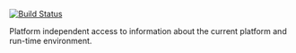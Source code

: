 [![Build Status](https://travis-ci.org/dart-lang/platform.svg?branch=master)](https://travis-ci.org/dart-lang/platform)

Platform independent access to information about the current platform and run-time environment.